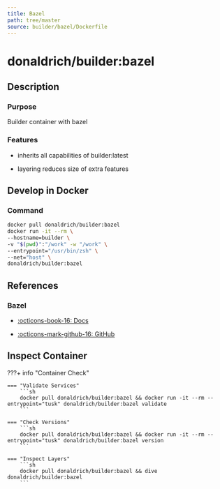 ```yaml
---
title: Bazel
path: tree/master
source: builder/bazel/Dockerfile
---
```


# donaldrich/builder:bazel

## Description

### Purpose

Builder container with bazel

### Features

* inherits all capabilities of builder:latest

* layering reduces size of extra features

## Develop in Docker

### Command

```sh
docker pull donaldrich/builder:bazel
docker run -it --rm \
--hostname=builder \
-v "$(pwd)":"/work" -w "/work" \
--entrypoint="/usr/bin/zsh" \
--net="host" \
donaldrich/builder:bazel
```

## References

### Bazel

* [:octicons-book-16: Docs](https://docs.bazel.build)

* [:octicons-mark-github-16: GitHub](https://github.com/bazelbuild/bazel)

## Inspect Container

???+ info "Container Check"

    === "Validate Services"
        ```sh
        docker pull donaldrich/builder:bazel && docker run -it --rm --entrypoint="tusk" donaldrich/builder:bazel validate
        ```

    === "Check Versions"
        ```sh
        docker pull donaldrich/builder:bazel && docker run -it --rm --entrypoint="tusk" donaldrich/builder:bazel version
        ```

    === "Inspect Layers"
        ```sh
        docker pull donaldrich/builder:bazel && dive donaldrich/builder:bazel
        ```